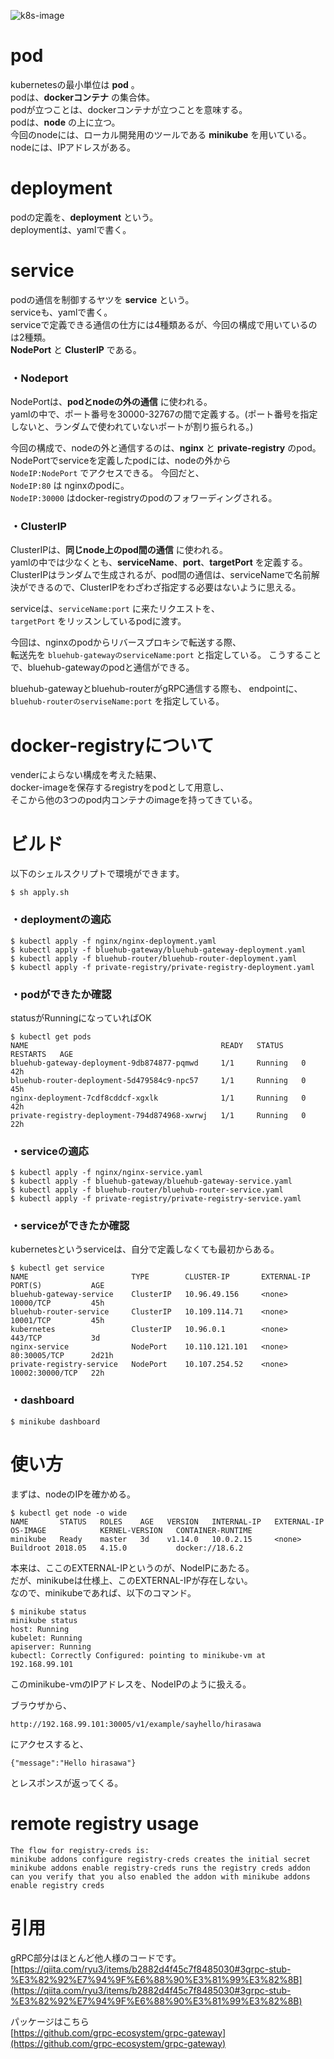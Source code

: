 ![k8s-image](https://user-images.githubusercontent.com/47022289/60791977-bf211880-a19f-11e9-87d2-9962450d0f8e.png)

# pod

kubernetesの最小単位は **pod** 。       
podは、**dockerコンテナ** の集合体。       
podが立つことは、dockerコンテナが立つことを意味する。      
podは、**node** の上に立つ。        
今回のnodeには、ローカル開発用のツールである **minikube** を用いている。       
nodeには、IPアドレスがある。

# deployment
podの定義を、**deployment**  という。        
deploymentは、yamlで書く。        

# service

podの通信を制御するヤツを **service** という。       
serviceも、yamlで書く。        
serviceで定義できる通信の仕方には4種類あるが、今回の構成で用いているのは2種類。        
**NodePort** と **ClusterIP** である。        

### ・Nodeport

NodePortは、**podとnodeの外の通信** に使われる。      
yamlの中で、ポート番号を30000-32767の間で定義する。(ポート番号を指定しないと、ランダムで使われていないポートが割り振られる。)

今回の構成で、nodeの外と通信するのは、**nginx** と **private-registry** のpod。        
NodePortでserviceを定義したpodには、nodeの外から      
`NodeIP:NodePort` でアクセスできる。
今回だと、      
`NodeIP:80` は nginxのpodに。       
`NodeIP:30000` はdocker-registryのpodのフォワーディングされる。

### ・ClusterIP

ClusterIPは、**同じnode上のpod間の通信** に使われる。     
yamlの中では少なくとも、**serviceName**、**port**、**targetPort** を定義する。       
ClusterIPはランダムで生成されるが、pod間の通信は、serviceNameで名前解決ができるので、ClusterIPをわざわざ指定する必要はないように思える。

serviceは、`serviceName:port` に来たリクエストを、     
`targetPort` をリッスンしているpodに渡す。    

今回は、nginxのpodからリバースプロキシで転送する際、      
転送先を `bluehub-gatewayのserviceName:port` と指定している。
こうすることで、bluehub-gatewayのpodと通信ができる。

bluehub-gatewayとbluehub-routerがgRPC通信する際も、
endpointに、     
`bluehub-routerのserviseName:port` を指定している。 

# docker-registryについて

venderによらない構成を考えた結果、    
docker-imageを保存するregistryをpodとして用意し、     
そこから他の3つのpod内コンテナのimageを持ってきている。


# ビルド

以下のシェルスクリプトで環境ができます。

```
$ sh apply.sh
```

### ・deploymentの適応

```
$ kubectl apply -f nginx/nginx-deployment.yaml
$ kubectl apply -f bluehub-gateway/bluehub-gateway-deployment.yaml
$ kubectl apply -f bluehub-router/bluehub-router-deployment.yaml
$ kubectl apply -f private-registry/private-registry-deployment.yaml
```
### ・podができたか確認

statusがRunningになっていればOK
```
$ kubectl get pods
NAME                                           READY   STATUS    RESTARTS   AGE
bluehub-gateway-deployment-9db874877-pqmwd     1/1     Running   0          42h
bluehub-router-deployment-5d479584c9-npc57     1/1     Running   0          45h
nginx-deployment-7cdf8cddcf-xgxlk              1/1     Running   0          42h
private-registry-deployment-794d874968-xwrwj   1/1     Running   0          22h
```

### ・serviceの適応

```
$ kubectl apply -f nginx/nginx-service.yaml
$ kubectl apply -f bluehub-gateway/bluehub-gateway-service.yaml
$ kubectl apply -f bluehub-router/bluehub-router-service.yaml
$ kubectl apply -f private-registry/private-registry-service.yaml
```

### ・serviceができたか確認

kubernetesというserviceは、自分で定義しなくても最初からある。
```
$ kubectl get service
NAME                       TYPE        CLUSTER-IP       EXTERNAL-IP   PORT(S)           AGE
bluehub-gateway-service    ClusterIP   10.96.49.156     <none>        10000/TCP         45h
bluehub-router-service     ClusterIP   10.109.114.71    <none>        10001/TCP         45h
kubernetes                 ClusterIP   10.96.0.1        <none>        443/TCP           3d
nginx-service              NodePort    10.110.121.101   <none>        80:30005/TCP      2d21h
private-registry-service   NodePort    10.107.254.52    <none>        10002:30000/TCP   22h
```

### ・dashboard

```
$ minikube dashboard
```

# 使い方

まずは、nodeのIPを確かめる。

```
$ kubectl get node -o wide
NAME       STATUS   ROLES    AGE   VERSION   INTERNAL-IP   EXTERNAL-IP   OS-IMAGE            KERNEL-VERSION   CONTAINER-RUNTIME
minikube   Ready    master   3d    v1.14.0   10.0.2.15     <none>        Buildroot 2018.05   4.15.0           docker://18.6.2
```
本来は、ここのEXTERNAL-IPというのが、NodeIPにあたる。     
だが、minikubeは仕様上、このEXTERNAL-IPが存在しない。     
なので、minikubeであれば、以下のコマンド。      

```
$ minikube status
minikube status
host: Running
kubelet: Running
apiserver: Running
kubectl: Correctly Configured: pointing to minikube-vm at 192.168.99.101
```

このminikube-vmのIPアドレスを、NodeIPのように扱える。

ブラウザから、       
```
http://192.168.99.101:30005/v1/example/sayhello/hirasawa
```

にアクセスすると、
        
```
{"message":"Hello hirasawa"}
```

とレスポンスが返ってくる。

# remote registry usage
```
The flow for registry-creds is:
minikube addons configure registry-creds creates the initial secret
minikube addons enable registry-creds runs the registry creds addon
can you verify that you also enabled the addon with minikube addons enable registry creds
```

# 引用

gRPC部分はほとんど他人様のコードです。    
[https://qiita.com/ryu3/items/b2882d4f45c7f8485030#3grpc-stub-%E3%82%92%E7%94%9F%E6%88%90%E3%81%99%E3%82%8B](https://qiita.com/ryu3/items/b2882d4f45c7f8485030#3grpc-stub-%E3%82%92%E7%94%9F%E6%88%90%E3%81%99%E3%82%8B)

パッケージはこちら    
[https://github.com/grpc-ecosystem/grpc-gateway](https://github.com/grpc-ecosystem/grpc-gateway)
